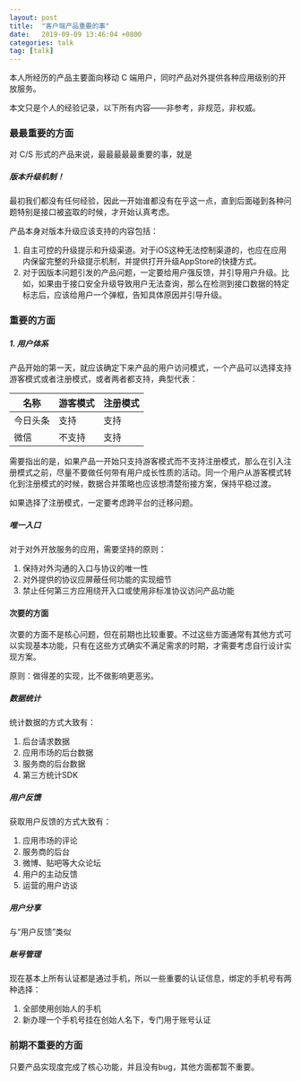 ```yaml
---
layout: post
title:  "客户端产品重要的事"
date:   2019-09-09 13:46:04 +0800
categories: talk
tag: [talk]
---
```



本人所经历的产品主要面向移动 C 端用户，同时产品对外提供各种应用级别的开放服务。

本文只是个人的经验记录，以下所有内容——非参考，非规范，非权威。

<!-- more -->

### 最最重要的方面

对 C/S 形式的产品来说，最最最最最重要的事，就是

##### 版本升级机制！
最初我们都没有任何经验，因此一开始谁都没有在乎这一点，直到后面碰到各种问题特别是接口被盗取的时候，才开始认真考虑。

产品本身对版本升级应该支持的内容包括：

1. 自主可控的升级提示和升级渠道。对于iOS这种无法控制渠道的，也应在应用内保留完整的升级提示机制，并提供打开升级AppStore的快捷方式。
2. 对于因版本问题引发的产品问题，一定要给用户强反馈，并引导用户升级。比如，如果由于接口安全升级导致用户无法查询，那么在检测到接口数据的特定标志后，应该给用户一个弹框，告知具体原因并引导升级。

### 重要的方面

##### 1. 用户体系

产品开始的第一天，就应该确定下来产品的用户访问模式，一个产品可以选择支持游客模式或者注册模式，或者两者都支持，典型代表：

名称 | 游客模式 | 注册模式
---|---|---
今日头条 | 支持 | 支持
微信 | 不支持 | 支持

需要指出的是，如果产品一开始只支持游客模式而不支持注册模式，那么在引入注册模式之前，尽量不要做任何带有用户成长性质的活动。同一个用户从游客模式转化到注册模式的时候，数据合并策略也应该想清楚衔接方案，保持平稳过渡。

如果选择了注册模式，一定要考虑跨平台的迁移问题。

##### 唯一入口

对于对外开放服务的应用，需要坚持的原则：

1. 保持对外沟通的入口与协议的唯一性
2. 对外提供的协议应屏蔽任何功能的实现细节
3. 禁止任何第三方应用绕开入口或使用非标准协议访问产品功能

#### 次要的方面

次要的方面不是核心问题，但在前期也比较重要。不过这些方面通常有其他方式可以实现基本功能，只有在这些方式确实不满足需求的时期，才需要考虑自行设计实现方案。

原则：做得差的实现，比不做影响更恶劣。

##### 数据统计

统计数据的方式大致有：

1. 后台请求数据
2. 应用市场的后台数据
3. 服务商的后台数据
4. 第三方统计SDK

##### 用户反馈

获取用户反馈的方式大致有：

1. 应用市场的评论
2. 服务商的后台
3. 微博、贴吧等大众论坛
4. 用户的主动反馈
5. 运营的用户访谈

##### 用户分享

与“用户反馈”类似

##### 账号管理

现在基本上所有认证都是通过手机，所以一些重要的认证信息，绑定的手机号有两种选择：

1. 全部使用创始人的手机
2. 新办理一个手机号挂在创始人名下，专门用于账号认证

### 前期不重要的方面

只要产品实现度完成了核心功能，并且没有bug，其他方面都暂不重要。

